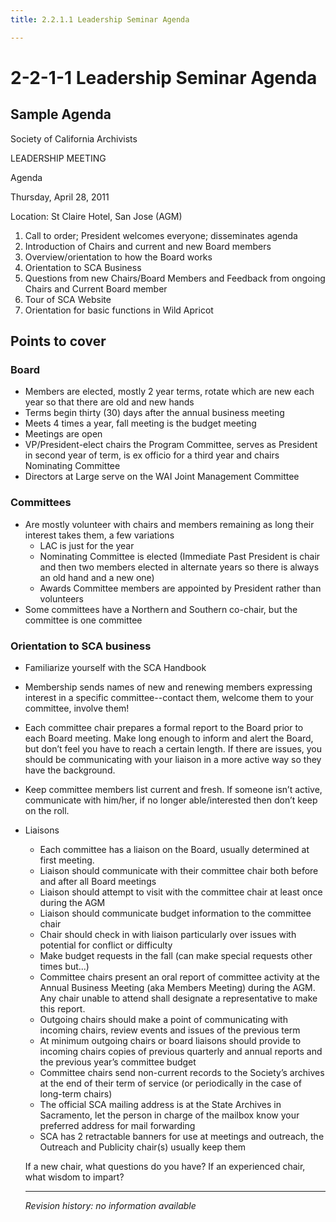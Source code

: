 ```yaml
---
title: 2.2.1.1 Leadership Seminar Agenda

---
```


# 2-2-1-1 Leadership Seminar Agenda
  
## Sample Agenda
  
Society of California Archivists

LEADERSHIP MEETING

Agenda

Thursday, April 28, 2011

Location: St Claire Hotel, San Jose (AGM)

  1. Call to order; President welcomes everyone; disseminates agenda
  2. Introduction of Chairs and current and new Board members
  3. Overview/orientation to how the Board works
  4. Orientation to SCA Business
  5. Questions from new Chairs/Board Members and Feedback from ongoing Chairs and Current Board member
  6. Tour of SCA Website
  7. Orientation for basic functions in Wild Apricot

## Points to cover

### Board
- Members are elected, mostly 2 year terms, rotate which are new each year so that there are old and new hands
- Terms begin thirty (30) days after the annual business meeting
- Meets 4 times a year, fall meeting is the budget meeting
- Meetings are open
- VP/President-elect chairs the Program Committee, serves as President in second year of term, is ex officio for a third year and chairs Nominating Committee
- Directors at Large serve on the WAI Joint Management Committee

### Committees
- Are mostly volunteer with chairs and members remaining as long their interest takes them, a few variations
  - LAC is just for the year
  - Nominating Committee is elected (Immediate Past President is chair and then two members elected in alternate years so there is always an old hand and a new one)
  - Awards Committee members are appointed by President rather than volunteers
- Some committees have a Northern and Southern co-chair, but the committee is one committee

### Orientation to SCA business
- Familiarize yourself with the SCA Handbook
- Membership sends names of new and renewing members expressing interest in a specific committee--contact them, welcome them to your committee, involve them!
- Each committee chair prepares a formal report to the Board prior to each Board meeting. Make long enough to inform and alert the Board, but don’t feel you have
to reach a certain length. If there are issues, you should be communicating with your liaison in a more active way so they have the background.
- Keep committee members list current and fresh. If someone isn’t active, communicate with him/her, if no longer able/interested then don’t keep on the roll.
- Liaisons
  - Each committee has a liaison on the Board, usually determined at first meeting.
  - Liaison should communicate with their committee chair both before and after all Board meetings
  - Liaison should attempt to visit with the committee chair at least once during the AGM
  - Liaison should communicate budget information to the committee chair
  - Chair should check in with liaison particularly over issues with potential for conflict or difficulty
  - Make budget requests in the fall (can make special requests other times but...)
  - Committee chairs present an oral report of committee activity at the Annual Business Meeting (aka Members Meeting) during the AGM. Any chair unable to attend shall designate a representative to make this report.
  - Outgoing chairs should make a point of communicating with incoming chairs, review events and issues of the previous term
  - At minimum outgoing chairs or board liaisons should provide to incoming chairs copies of previous quarterly and annual reports and the previous year’s committee budget
  - Committee chairs send non-current records to the Society’s archives at the end of their term of service (or periodically in the case of long-term chairs)
  - The official SCA mailing address is at the State Archives in Sacramento, let the person in charge of the mailbox know your preferred address for mail forwarding
  - SCA has 2 retractable banners for use at meetings and outreach, the Outreach and Publicity chair(s) usually keep them

  If a new chair, what questions do you have? If an experienced chair, what wisdom to impart?
  
  ***
  
  _Revision history: no information available_
